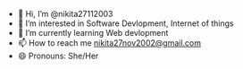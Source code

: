 - 👋 Hi, I’m @nikita27112003
- 👀 I’m interested in Software Devlopment, Internet of things
- 🌱 I’m currently learning Web devlopment
- 📫 How to reach me nikita27nov2002@gmail.com
- 😄 Pronouns: She/Her
  

<!---
nikita27112003/nikita27112003 is a ✨ special ✨ repository because its `README.md` (this file) appears on your GitHub profile.
You can click the Preview link to take a look at your changes.
--->
